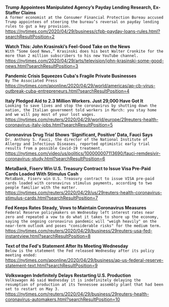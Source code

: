 **Trump Appointees Manipulated Agency’s Payday Lending Research, Ex-Staffer Claims**\
`A former economist at the Consumer Financial Protection Bureau accused Trump appointees of steering the bureau’s reversal on payday lending rules to gut a key provision.`\
https://nytimes.com/2020/04/29/business/cfpb-payday-loans-rules.html?searchResultPosition=2

**Watch This: John Krasinski’s Feel-Good Take on the News**\
`With “Some Good News,” Krasinski does his best Walter Cronkite for the more than 2 million subscribers to his new YouTube channel.`\
https://nytimes.com/2020/04/29/arts/television/john-krasinski-some-good-news.html?searchResultPosition=3

**Pandemic Crisis Squeezes Cuba's Fragile Private Businesses**\
`By The Associated Press`\
https://nytimes.com/aponline/2020/04/29/world/americas/ap-cb-virus-outbreak-cuba-entrepreneurs.html?searchResultPosition=4

**Italy Pledged Aid to 2.3 Million Workers. Just 29,000 Have Got It**\
`Looking to save lives and stop the coronavirus by shutting down the nation, the Italian government told workers in March: you stay home and we will pay most of your lost wages.`\
https://nytimes.com/reuters/2020/04/29/world/europe/29reuters-health-coronavirus-italy-jobs.html?searchResultPosition=5

**Coronavirus Drug Trial Shows ‘Significant, Positive’ Data, Fauci Says**\
`Dr. Anthony S. Fauci, the director of the National Institute of Allergy and Infectious Diseases, reported optimistic early trial results from a possible Covid-19 treatment.`\
https://nytimes.com/video/us/politics/100000007113690/fauci-remdesivir-coronavirus-study.html?searchResultPosition=6

**MetaBank, Fiserv Win U.S. Treasury Contract to Issue Visa Pre-Paid Cards Loaded With Stimulus Cash**\
`MetaBank, Fiserv win U.S. Treasury contract to issue VISA pre-paid cards loaded with coronavirus stimulus payments, according to two people familiar with the matter.`\
https://nytimes.com/reuters/2020/04/29/us/29reuters-health-coronavirus-stimulus-cards.html?searchResultPosition=7

**Fed Keeps Rates Steady, Vows to Maintain Coronavirus Measures**\
`Federal Reserve policymakers on Wednesday left interest rates near zero and repeated a vow to do what it takes to shore up the economy, saying the ongoing coronavirus pandemic will "weigh heavily" on the near-term outlook and poses "considerable risks" for the medium term.`\
https://nytimes.com/reuters/2020/04/29/business/29reuters-usa-fed-instantview.html?searchResultPosition=8

**Text of the Fed's Statement After Its Meeting Wednesday**\
`Below is the statement the Fed released Wednesday after its policy meeting ended:`\
https://nytimes.com/aponline/2020/04/29/business/ap-us-federal-reserve-statement-text.html?searchResultPosition=9

**Volkswagen Indefinitely Delays Restarting U.S. Production**\
`Volkswagen AG said Wednesday it is indefinitely delaying the resumption of production at its Tennessee assembly plant that had been set to restart on May 3.`\
https://nytimes.com/reuters/2020/04/29/business/29reuters-health-coronavirus-automakers.html?searchResultPosition=10

